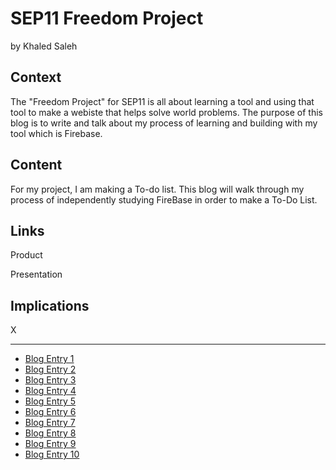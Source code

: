 # SEP11 Freedom Project
by Khaled Saleh

## Context
The "Freedom Project" for SEP11 is all about learning a tool and using that tool to make a webiste that helps solve world problems. The purpose of this blog is to write and talk about my process of learning and building with my tool which is Firebase.

## Content
For my project, I am making a To-do list. This blog will walk through my process of independently studying FireBase in order to make a To-Do List.

## Links

Product

Presentation

## Implications
X

---

* [Blog Entry 1](entries/entry01.md)
* [Blog Entry 2](entries/entry02.md)
* [Blog Entry 3](entries/entry03.md)
* [Blog Entry 4](entries/entry04.md)
* [Blog Entry 5](entries/entry05.md)
* [Blog Entry 6](entries/entry06.md)
* [Blog Entry 7](entries/entry07.md)
* [Blog Entry 8](entries/entry08.md)
* [Blog Entry 9](entries/entry09.md)
* [Blog Entry 10](entries/entry10.md)
